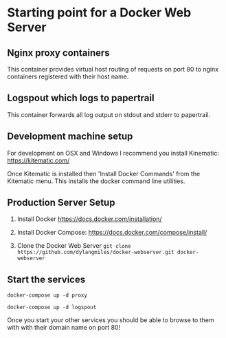 
Starting point for a Docker Web Server
======================================

Nginx proxy containers
----------------------
This container provides virtual host routing of requests on port 80 to nginx containers registered with their host name.


Logspout which logs to papertrail
---------------------------------
This container forwards all log output on stdout and stderr to papertrail.

Development machine setup
-------------------------

For development on OSX and Windows I recommend you install Kinematic: https://kitematic.com/

Once Kitematic is installed then 'Install Docker Commands' from the Kitematic menu. This installs the docker command line utilities.


Production Server Setup
-----------------------
1. Install Docker
   https://docs.docker.com/installation/

2. Install Docker Compose:
   https://docs.docker.com/compose/install/

3. Clone the Docker Web Server
  `git clone https://github.com/dylangmiles/docker-webserver.git docker-webserver`

Start the services
------------------
`docker-compose up -d proxy`

`docker-compose up -d logspout`

Once you start your other services you should be able to browse to them with with their domain name on port 80!
